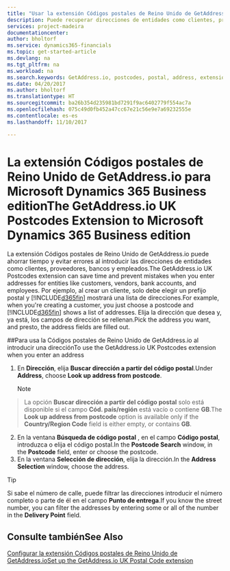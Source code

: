 ```yaml
---
title: "Usar la extensión Códigos postales de Reino Unido de GetAddress.io | Documentos de Microsoft"
description: Puede recuperar direcciones de entidades como clientes, proveedores, empleados y bancos en Reino Unido desde el servicio GetAddress.io.
services: project-madeira
documentationcenter: 
author: bholtorf
ms.service: dynamics365-financials
ms.topic: get-started-article
ms.devlang: na
ms.tgt_pltfrm: na
ms.workload: na
ms.search.keywords: GetAddress.io, postcodes, postal, address, extension
ms.date: 04/20/2017
ms.author: bholtorf
ms.translationtype: HT
ms.sourcegitcommit: ba26b354d235981bd7291f9ac6402779f554ac7a
ms.openlocfilehash: 075c49d0fb452a47cc67e21c56e9e7a69232555e
ms.contentlocale: es-es
ms.lasthandoff: 11/10/2017

---
```


# <a name="the-getaddressio-uk-postcodes-extension-to-microsoft-dynamics-365-business-edition"></a><span data-ttu-id="4bee5-103">La extensión Códigos postales de Reino Unido de GetAddress.io para Microsoft Dynamics 365 Business edition</span><span class="sxs-lookup"><span data-stu-id="4bee5-103">The GetAddress.io UK Postcodes Extension to Microsoft Dynamics 365 Business edition</span></span> 
<span data-ttu-id="4bee5-104">La extensión Códigos postales de Reino Unido de GetAddress.io puede ahorrar tiempo y evitar errores al introducir las direcciones de entidades como clientes, proveedores, bancos y empleados.</span><span class="sxs-lookup"><span data-stu-id="4bee5-104">The GetAddress.io UK Postcodes extension can save time and prevent mistakes when you enter addresses for entities like customers, vendors, bank accounts, and employees.</span></span> <span data-ttu-id="4bee5-105">Por ejemplo, al crear un cliente, solo debe elegir un prefijo postal y [!INCLUDE[d365fin](includes/d365fin_md.md)] mostrará una lista de direcciones.</span><span class="sxs-lookup"><span data-stu-id="4bee5-105">For example, when you're creating a customer, you just choose a postcode and [!INCLUDE[d365fin](includes/d365fin_md.md)] shows a list of addresses.</span></span> <span data-ttu-id="4bee5-106">Elija la dirección que desea y, ya está, los campos de dirección se rellenan.</span><span class="sxs-lookup"><span data-stu-id="4bee5-106">Pick the address you want, and presto, the address fields are filled out.</span></span>  

##<a name="to-use-the-getaddressio-uk-postcodes-extension-when-you-enter-an-address"></a><span data-ttu-id="4bee5-107">Para usa la Códigos postales de Reino Unido de GetAddress.io al introducir una dirección</span><span class="sxs-lookup"><span data-stu-id="4bee5-107">To use the GetAddress.io UK Postcodes extension when you enter an address</span></span>
1. <span data-ttu-id="4bee5-108">En **Dirección**, elija **Buscar dirección a partir del código postal**.</span><span class="sxs-lookup"><span data-stu-id="4bee5-108">Under **Address**, choose **Look up address from postcode**.</span></span>  

    > [!NOTE]  
>   <span data-ttu-id="4bee5-109">La opción **Buscar dirección a partir del código postal** solo está disponible si el campo **Cód. país/región** está vacío o contiene **GB**.</span><span class="sxs-lookup"><span data-stu-id="4bee5-109">The **Look up address from postcode** option is available only if the **Country/Region Code** field is either empty, or contains **GB**.</span></span>
2. <span data-ttu-id="4bee5-110">En la ventana **Búsqueda de código postal** , en el campo **Código postal**, introduzca o elija el código postal.</span><span class="sxs-lookup"><span data-stu-id="4bee5-110">In the **Postcode Search** window, in the **Postcode** field, enter or choose the postcode.</span></span>  
3. <span data-ttu-id="4bee5-111">En la ventana **Selección de dirección**, elija la dirección.</span><span class="sxs-lookup"><span data-stu-id="4bee5-111">In the **Address Selection** window, choose the address.</span></span>  

> [!TIP]  
>   <span data-ttu-id="4bee5-112">Si sabe el número de calle, puede filtrar las direcciones introducir el número completo o parte de él en el campo **Punto de entrega**.</span><span class="sxs-lookup"><span data-stu-id="4bee5-112">If you know the street number, you can filter the addresses by entering some or all of the number in the **Delivery Point** field.</span></span>


## <a name="see-also"></a><span data-ttu-id="4bee5-113">Consulte también</span><span class="sxs-lookup"><span data-stu-id="4bee5-113">See Also</span></span>
[<span data-ttu-id="4bee5-114">Configurar la extensión Códigos postales de Reino Unido de GetAddress.io</span><span class="sxs-lookup"><span data-stu-id="4bee5-114">Set up the GetAddress.io UK Postal Code extension</span></span>](LocalFunctionality/UnitedKingdom/uk-setup-postal-code-service.md)

